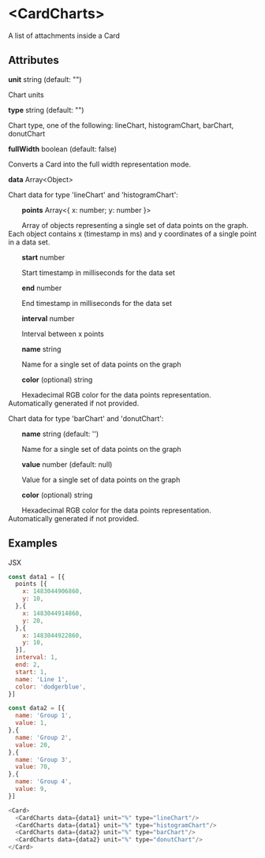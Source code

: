 # &lt;CardCharts&gt;

A list of attachments inside a Card

## Attributes

**unit** string \(default: ""\)

Chart units

**type** string \(default: ""\)

Chart type, one of the following: lineChart, histogramChart, barChart, donutChart

**fullWidth** boolean \(default: false\)

Converts a Card into the full width representation mode.

**data** Array&lt;Object&gt;

Chart data for type 'lineChart' and 'histogramChart':

&nbsp;&nbsp;&nbsp;&nbsp;&nbsp;&nbsp;
**points** Array&lt;{ x: number; y: number }&gt;

&nbsp;&nbsp;&nbsp;&nbsp;&nbsp;&nbsp;
Array of objects representing a single set of data points on the graph. Each object contains x (timestamp in ms) and y coordinates of a single point in a data set.

&nbsp;&nbsp;&nbsp;&nbsp;&nbsp;&nbsp;
**start** number

&nbsp;&nbsp;&nbsp;&nbsp;&nbsp;&nbsp;
Start timestamp in milliseconds for the data set

&nbsp;&nbsp;&nbsp;&nbsp;&nbsp;&nbsp;
**end** number

&nbsp;&nbsp;&nbsp;&nbsp;&nbsp;&nbsp;
End timestamp in milliseconds for the data set

&nbsp;&nbsp;&nbsp;&nbsp;&nbsp;&nbsp;
**interval** number

&nbsp;&nbsp;&nbsp;&nbsp;&nbsp;&nbsp;
Interval between x points

&nbsp;&nbsp;&nbsp;&nbsp;&nbsp;&nbsp;
**name** string

&nbsp;&nbsp;&nbsp;&nbsp;&nbsp;&nbsp;
Name for a single set of data points on the graph

&nbsp;&nbsp;&nbsp;&nbsp;&nbsp;&nbsp;
**color** \(optional\) string

&nbsp;&nbsp;&nbsp;&nbsp;&nbsp;&nbsp;
Hexadecimal RGB color for the data points representation. Automatically generated if not provided.

Chart data for type 'barChart' and 'donutChart':

&nbsp;&nbsp;&nbsp;&nbsp;&nbsp;&nbsp;
**name** string \(default: ''\)

&nbsp;&nbsp;&nbsp;&nbsp;&nbsp;&nbsp;
Name for a single set of data points on the graph

&nbsp;&nbsp;&nbsp;&nbsp;&nbsp;&nbsp;
**value** number \(default: null\)

&nbsp;&nbsp;&nbsp;&nbsp;&nbsp;&nbsp;
Value for a single set of data points on the graph

&nbsp;&nbsp;&nbsp;&nbsp;&nbsp;&nbsp;
**color** \(optional\) string

&nbsp;&nbsp;&nbsp;&nbsp;&nbsp;&nbsp;
Hexadecimal RGB color for the data points representation. Automatically generated if not provided.

## Examples

JSX

```js
const data1 = [{
  points [{
    x: 1483044906860,
    y: 10,
  },{
    x: 1483044914860,
    y: 20,
  },{
    x: 1483044922860,
    y: 10,
  }],
  interval: 1,
  end: 2,
  start: 1,
  name: 'Line 1',
  color: 'dodgerblue',
}]

const data2 = [{
  name: 'Group 1',
  value: 1,
},{
  name: 'Group 2',
  value: 20,
},{
  name: 'Group 3',
  value: 70,
},{
  name: 'Group 4',
  value: 9,
}]

<Card>
  <CardCharts data={data1} unit="%" type="lineChart"/>
  <CardCharts data={data1} unit="%" type="histogramChart"/>
  <CardCharts data={data2} unit="%" type="barChart"/>
  <CardCharts data={data2} unit="%" type="donutChart"/>
</Card>
```
